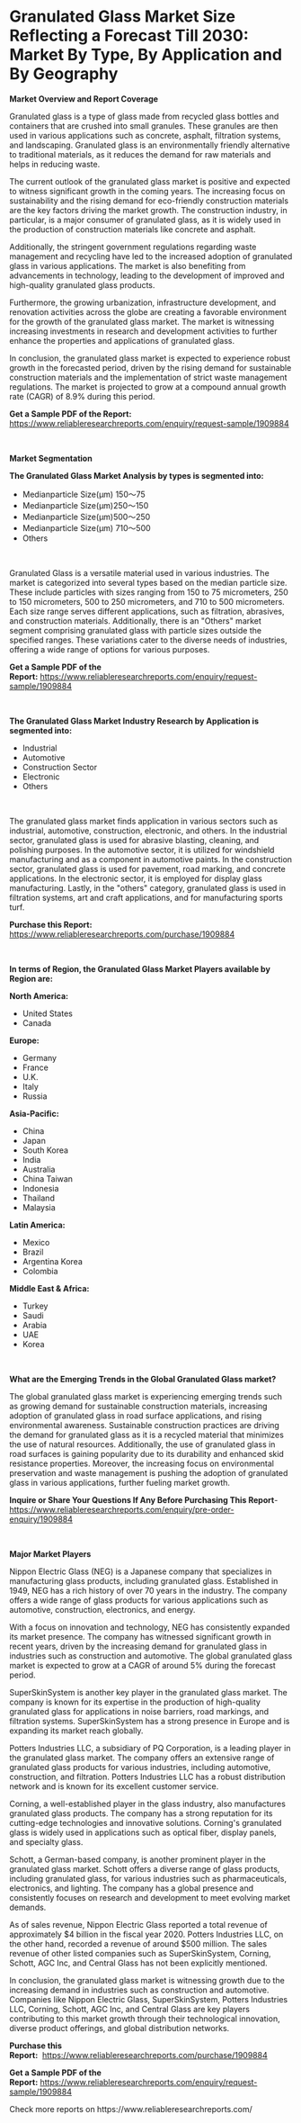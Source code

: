 <p><h1>Granulated Glass Market Size Reflecting a Forecast Till 2030: Market By Type, By Application and By Geography</h1></p><p><strong>Market Overview and Report Coverage</strong></p>
<p><p>Granulated glass is a type of glass made from recycled glass bottles and containers that are crushed into small granules. These granules are then used in various applications such as concrete, asphalt, filtration systems, and landscaping. Granulated glass is an environmentally friendly alternative to traditional materials, as it reduces the demand for raw materials and helps in reducing waste.</p><p>The current outlook of the granulated glass market is positive and expected to witness significant growth in the coming years. The increasing focus on sustainability and the rising demand for eco-friendly construction materials are the key factors driving the market growth. The construction industry, in particular, is a major consumer of granulated glass, as it is widely used in the production of construction materials like concrete and asphalt.</p><p>Additionally, the stringent government regulations regarding waste management and recycling have led to the increased adoption of granulated glass in various applications. The market is also benefiting from advancements in technology, leading to the development of improved and high-quality granulated glass products.</p><p>Furthermore, the growing urbanization, infrastructure development, and renovation activities across the globe are creating a favorable environment for the growth of the granulated glass market. The market is witnessing increasing investments in research and development activities to further enhance the properties and applications of granulated glass.</p><p>In conclusion, the granulated glass market is expected to experience robust growth in the forecasted period, driven by the rising demand for sustainable construction materials and the implementation of strict waste management regulations. The market is projected to grow at a compound annual growth rate (CAGR) of 8.9% during this period.</p></p>
<p><strong>Get a Sample PDF of the Report:</strong> <a href="https://www.reliableresearchreports.com/enquiry/request-sample/1909884">https://www.reliableresearchreports.com/enquiry/request-sample/1909884</a></p>
<p>&nbsp;</p>
<p><strong>Market Segmentation</strong></p>
<p><strong>The Granulated Glass Market Analysis by types is segmented into:</strong></p>
<p><ul><li>Medianparticle Size(μm) 150〜75</li><li>Medianparticle Size(μm)250〜150</li><li>Medianparticle Size(μm)500〜250</li><li>Medianparticle Size(μm) 710〜500</li><li>Others</li></ul></p>
<p>&nbsp;</p>
<p><p>Granulated Glass is a versatile material used in various industries. The market is categorized into several types based on the median particle size. These include particles with sizes ranging from 150 to 75 micrometers, 250 to 150 micrometers, 500 to 250 micrometers, and 710 to 500 micrometers. Each size range serves different applications, such as filtration, abrasives, and construction materials. Additionally, there is an "Others" market segment comprising granulated glass with particle sizes outside the specified ranges. These variations cater to the diverse needs of industries, offering a wide range of options for various purposes.</p></p>
<p><strong>Get a Sample PDF of the Report:</strong>&nbsp;<a href="https://www.reliableresearchreports.com/enquiry/request-sample/1909884">https://www.reliableresearchreports.com/enquiry/request-sample/1909884</a></p>
<p>&nbsp;</p>
<p><strong>The Granulated Glass Market Industry Research by Application is segmented into:</strong></p>
<p><ul><li>Industrial</li><li>Automotive</li><li>Construction Sector</li><li>Electronic</li><li>Others</li></ul></p>
<p>&nbsp;</p>
<p><p>The granulated glass market finds application in various sectors such as industrial, automotive, construction, electronic, and others. In the industrial sector, granulated glass is used for abrasive blasting, cleaning, and polishing purposes. In the automotive sector, it is utilized for windshield manufacturing and as a component in automotive paints. In the construction sector, granulated glass is used for pavement, road marking, and concrete applications. In the electronic sector, it is employed for display glass manufacturing. Lastly, in the "others" category, granulated glass is used in filtration systems, art and craft applications, and for manufacturing sports turf.</p></p>
<p><strong>Purchase this Report:</strong>&nbsp; <a href="https://www.reliableresearchreports.com/purchase/1909884">https://www.reliableresearchreports.com/purchase/1909884</a></p>
<p>&nbsp;</p>
<p><strong>In terms of Region, the Granulated Glass Market Players available by Region are:</strong></p>
<p>
    <p> <strong> North America: </strong>
        <ul>
            <li>United States</li>
            <li>Canada</li>
        </ul>
        </p> 
    <p> <strong> Europe: </strong>
        <ul>
            <li>Germany</li>
            <li>France</li>
            <li>U.K.</li>
            <li>Italy</li>
            <li>Russia</li>
        </ul>
        </p> 
    <p> <strong> Asia-Pacific: </strong>
        <ul>
            <li>China</li>
            <li>Japan</li>
            <li>South Korea</li>
            <li>India</li>
            <li>Australia</li>
            <li>China Taiwan</li>
            <li>Indonesia</li>
            <li>Thailand</li>
            <li>Malaysia</li>
        </ul>
        </p> 
    <p> <strong> Latin America: </strong>
        <ul>
            <li>Mexico</li>
            <li>Brazil</li>
            <li>Argentina Korea</li>
            <li>Colombia</li>
        </ul>
        </p> 
    <p> <strong> Middle East & Africa: </strong>
        <ul>
            <li>Turkey</li>
            <li>Saudi</li>
            <li>Arabia</li>
            <li>UAE</li>
            <li>Korea</li>
        </ul>
    </p>
    </p>
<p>&nbsp;</p>
<p><strong>What are the Emerging Trends in the Global Granulated Glass market?</strong></p>
<p><p>The global granulated glass market is experiencing emerging trends such as growing demand for sustainable construction materials, increasing adoption of granulated glass in road surface applications, and rising environmental awareness. Sustainable construction practices are driving the demand for granulated glass as it is a recycled material that minimizes the use of natural resources. Additionally, the use of granulated glass in road surfaces is gaining popularity due to its durability and enhanced skid resistance properties. Moreover, the increasing focus on environmental preservation and waste management is pushing the adoption of granulated glass in various applications, further fueling market growth.</p></p>
<p><strong>Inquire or Share Your Questions If Any Before Purchasing This Report</strong>- <a href="https://www.reliableresearchreports.com/enquiry/pre-order-enquiry/1909884">https://www.reliableresearchreports.com/enquiry/pre-order-enquiry/1909884</a></p>
<p>&nbsp;</p>
<p><strong>Major Market Players</strong></p>
<p><p>Nippon Electric Glass (NEG) is a Japanese company that specializes in manufacturing glass products, including granulated glass. Established in 1949, NEG has a rich history of over 70 years in the industry. The company offers a wide range of glass products for various applications such as automotive, construction, electronics, and energy.</p><p>With a focus on innovation and technology, NEG has consistently expanded its market presence. The company has witnessed significant growth in recent years, driven by the increasing demand for granulated glass in industries such as construction and automotive. The global granulated glass market is expected to grow at a CAGR of around 5% during the forecast period.</p><p>SuperSkinSystem is another key player in the granulated glass market. The company is known for its expertise in the production of high-quality granulated glass for applications in noise barriers, road markings, and filtration systems. SuperSkinSystem has a strong presence in Europe and is expanding its market reach globally.</p><p>Potters Industries LLC, a subsidiary of PQ Corporation, is a leading player in the granulated glass market. The company offers an extensive range of granulated glass products for various industries, including automotive, construction, and filtration. Potters Industries LLC has a robust distribution network and is known for its excellent customer service.</p><p>Corning, a well-established player in the glass industry, also manufactures granulated glass products. The company has a strong reputation for its cutting-edge technologies and innovative solutions. Corning's granulated glass is widely used in applications such as optical fiber, display panels, and specialty glass.</p><p>Schott, a German-based company, is another prominent player in the granulated glass market. Schott offers a diverse range of glass products, including granulated glass, for various industries such as pharmaceuticals, electronics, and lighting. The company has a global presence and consistently focuses on research and development to meet evolving market demands.</p><p>As of sales revenue, Nippon Electric Glass reported a total revenue of approximately $4 billion in the fiscal year 2020. Potters Industries LLC, on the other hand, recorded a revenue of around $500 million. The sales revenue of other listed companies such as SuperSkinSystem, Corning, Schott, AGC Inc, and Central Glass has not been explicitly mentioned.</p><p>In conclusion, the granulated glass market is witnessing growth due to the increasing demand in industries such as construction and automotive. Companies like Nippon Electric Glass, SuperSkinSystem, Potters Industries LLC, Corning, Schott, AGC Inc, and Central Glass are key players contributing to this market growth through their technological innovation, diverse product offerings, and global distribution networks.</p></p>
<p><strong>Purchase this Report:</strong>&nbsp;&nbsp;<a href="https://www.reliableresearchreports.com/purchase/1909884">https://www.reliableresearchreports.com/purchase/1909884</a></p>
<p></p>
<p><strong>Get a Sample PDF of the Report:</strong>&nbsp;<a href="https://www.reliableresearchreports.com/enquiry/request-sample/1909884">https://www.reliableresearchreports.com/enquiry/request-sample/1909884</a></p>
<p>Check more reports on https://www.reliableresearchreports.com/</p>
